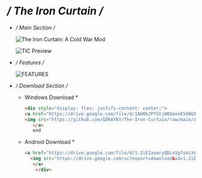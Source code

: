 # */ The Iron Curtain /*

* */ Main Section /*

    ![The Iron Curtain: A Cold War Mod](https://github.com/GDKAYKY/The-Iron-Curtain/assets/108950475/ac79607f-548b-4538-8673-169b7767282f)

    ![TIC Preview](https://github.com/GDKAYKY/The-Iron-Curtain/assets/108950475/cff53bd6-9b9c-4a95-b894-20cbeade7aa2)

* */ Features /*

    ![FEATURES](https://github.com/GDKAYKY/The-Iron-Curtain/assets/108950475/d80ae238-7343-40bf-8200-e27d2eece330)

* */ Download Section /*

  * Windows Download *

    ```html
    <div style="display: flex; justify-content: center;">
    <a href="https://drive.google.com/file/d/1AH0bJPYStjW0GmxnE5bNGXUvnmHjigWv/view?usp=sharing" style="margin-right: 1em;">
    <img src="https://github.com/GDKAYKY/The-Iron-Curtain/raw/main/assets/108950475/b908e4f3-0693-4ed4-8de5-420ef6fc95be" width="48%" alt="Windows Download">
       </a>
       end
    ```

  * Android Download *

    ```markdown
    <a href="https://drive.google.com/file/d/1-2iEIaswryQDLnVpTsmiXqWURbUDLfeZ/view?usp=drivesdk">
      <img src="https://drive.google.com/uc?export=download&id=1-2iEIaswryQDLnVpTsmiXqWURbUDLfeZ" width="48%" alt="Android Download">
       </a>
        </div>

    ```